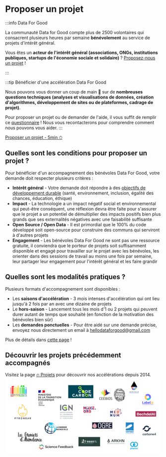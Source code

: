# Proposer un projet

:::info Data For Good

La communauté Data for Good compte plus de 2500 volontaires qui consacrent plusieurs heures par semaine **bénévolement** au service de projets d'intérêt général.

Vous êtes un **acteur de l'intérêt général (associations, ONGs, institutions publiques, startups de l'économie sociale et solidaire)** ? [Proposez-nous un projet](https://airtable.com/shrw27X2Jmb9boYEm) !

:::

:::tip Bénéficier d'une accélération Data For Good

Nous pouvons vous donner un coup de main 💪 sur de **nombreuses questions techniques (analyses et visualisations de données, création d'algorithmes, développement de sites ou de plateformes, cadrage de projet)**. 

Pour proposer un projet ou de demander de l'aide, il vous suffit de remplir ce [questionnaire](https://airtable.com/shrw27X2Jmb9boYEm) ! Nous vous recontacterons pour comprendre comment nous pouvons vous aider.
:::

<div style={{"text-align":"center","margin-bottom":"20px"}}>
<a href="https://airtable.com/shrw27X2Jmb9boYEm" target="_blank" className="button button--secondary button--lg button-home">
Proposer un projet - 5min ⏱
</a>
</div>


## Quelles sont les conditions pour proposer un projet ?
Pour bénéficier d'un accompagnement des bénévoles Data For Good, votre demande doit respecter plusieurs critères :
- **Intérêt général** - Votre demande doit répondre à des [objectifs de développement durable](https://www.un.org/sustainabledevelopment/fr/objectifs-de-developpement-durable/) (santé, environnement, inclusion, égalité des chances, éducation, éthique)  
- **Impact** - La technologie a un impact négatif social et environnemental qui peut-être conséquent, une réflexion devra être faite pour s'assurer que le projet a un potentiel de démultiplier des impacts positifs bien plus grands que ses externalités négatives avec une faisabilité suffisante
- **Open Source / Open Data** - Il est primordial que le 100% du code développé soit open-source pour construire des communs qui serviront à d'autres projets
- **Engagement** - Les bénévoles Data For Good ne sont pas une ressource gratuite, il conviendra que le porteur de projets soit suffisamment disponible et engagé pour travailler sur le projet avec les bénévoles, les orienter dans des sessions de travail au moins une fois par semaine, leur partager leur engagement pour l'intérêt général et les faire grandir

## Quelles sont les modalités pratiques ?
Plusieurs formats d'accompagnement sont disponibles : 
- Les **saisons d'accélération** - 3 mois intenses d'accélération qui ont lieu jusqu'à 2 fois par an avec une dizaine de projets
- Le **hors-saison** - Lancement tous les mois d'1 ou 2 projets qui peuvent durer autant de temps que souhaité (en fonction de la motivation des bénévoles bien sûr) 
- Les **demandes ponctuelles** - Pour être aidé sur une demande précise, envoyez nous directement un email à hellodataforgood@gmail.com

Plus de détails dans [cette page](https://dataforgood.slite.com/p/channel/F9UR6bhuYCPAtvfLDje8Zc/notes/y6to1QheD) !

## Découvrir les projets précédemment accompagnés
Visitez la page [🔥 Projets](/projects) pour découvrir nos accélérations depuis 2014.
![projects](./projects.png)


